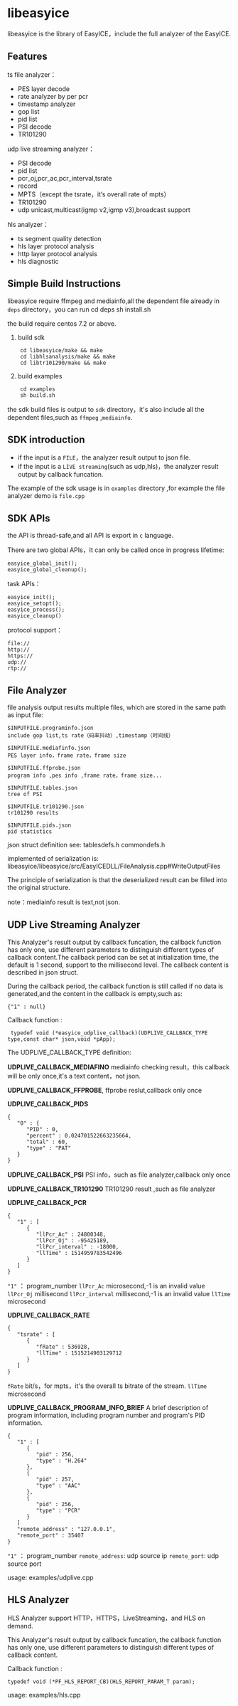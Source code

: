 # libeasyice

libeasyice is the library of EasyICE，include the full analyzer of the EasyICE.


## Features

ts file analyzer：

* PES layer decode
* rate analyzer by per pcr
* timestamp analyzer
* gop list
* pid list
* PSI decode
* TR101290

udp live streaming analyzer：

* PSI decode
* pid list
* pcr_oj,pcr_ac,pcr_interval,tsrate
* record
* MPTS（except the tsrate，it‘s overall rate of mpts）
* TR101290
* udp unicast,multicast(igmp v2,igmp v3),broadcast support

hls analyzer：

* ts segment quality detection
* hls layer protocol analysis
* http layer protocol analysis
* hls diagnostic



## Simple Build Instructions

libeasyice require ffmpeg and mediainfo,all the dependent file already in `deps` directory，you can run 
    cd deps
    sh install.sh

the build require centos 7.2 or above. 

1. build sdk
   
```
    cd libeasyice/make && make
    cd libhlsanalysis/make && make
    cd libtr101290/make && make
```

2. build examples
    
```
    cd examples
    sh build.sh
```


the sdk build files is output to `sdk` directory，it's also include all the dependent files,such as `ffmpeg` ,`mediainfo`.


## SDK introduction

* if the input is a `FILE`，the analyzer result output to  json file.
* if the input is a `LIVE streaming`(such as udp,hls)，the analyzer result output by callback funcation.

The example of the sdk usage is in `examples` directory ,for example the file analyzer demo is `file.cpp`


## SDK APIs

the API is thread-safe,and all API is export in `c` language.

There are two global APIs，It can only be called once in progress lifetime:

```
easyice_global_init();
easyice_global_cleanup();
```

task APIs：

```
easyice_init();
easyice_setopt();
easyice_process();
easyice_cleanup()
```

protocol support：

```
file://
http://
https://
udp://
rtp://
```

##  File Analyzer

file analysis output results multiple files, which are stored in the same path as input file:

```
$INPUTFILE.programinfo.json
include gop list,ts rate（码率抖动）,timestamp（时间线）

$INPUTFILE.mediafinfo.json
PES layer info，frame rate，frame size

$INPUTFILE.ffprobe.json
program info ,pes info ,frame rate，frame size...

$INPUTFILE.tables.json
tree of PSI 

$INPUTFILE.tr101290.json
tr101290 results

$INPUTFILE.pids.json
pid statistics
```

json struct definition see: tablesdefs.h commondefs.h

implemented of serialization is: libeasyice/libeasyice/src/EasyICEDLL/FileAnalysis.cpp#WriteOutputFiles

The principle of serialization is that the deserialized result can be filled into the original structure.

note：mediainfo result is text,not json.


## UDP Live Streaming Analyzer

This Analyzer's result output by callback funcation, the callback function has only one, use different parameters to distinguish different types of callback content.The callback period can be set at initialization time, the default is 1 second, support to the millisecond level. The callback content is described in json struct.

During the callback period, the callback function is still called if no data is generated,and the content in the callback is empty,such as:

```
{"1" : null}
```

Callback function :

```
 typedef void (*easyice_udplive_callback)(UDPLIVE_CALLBACK_TYPE type,const char* json,void *pApp);
```

The UDPLIVE_CALLBACK_TYPE definition:

**UDPLIVE_CALLBACK_MEDIAFINO**
mediainfo checking result，this callback will be only once,it's a text content，not json.
   
**UDPLIVE_CALLBACK_FFPROBE**,
ffprobe reslut,callback only once

**UDPLIVE_CALLBACK_PIDS**

```
{
   "0" : {
      "PID" : 0,
      "percent" : 0.024701522663235664,
      "total" : 60,
      "type" : "PAT"
   }
} 
```

**UDPLIVE_CALLBACK_PSI**
PSI info，such as file analyzer,callback only once

**UDPLIVE_CALLBACK_TR101290**
TR101290 result ,such as file analyzer

**UDPLIVE_CALLBACK_PCR**

```
{
   "1" : [
      {
         "llPcr_Ac" : 24800348,
         "llPcr_Oj" : -95425189,
         "llPcr_interval" : -18000,
         "llTime" : 1514959783542496
      }
   ]
}
```
`"1"` ： program_number
`llPcr_Ac` microsecond,-1 is an invalid value
`llPcr_Oj` millisecond
`llPcr_interval` millisecond,-1 is an invalid value
`llTime` microsecond


**UDPLIVE_CALLBACK_RATE**

```
{
   "tsrate" : [
      {
         "fRate" : 536928,
         "llTime" : 1515214903129712
      }
   ]
}
```

`fRate` bit/s，for mpts，it's the overall ts bitrate of the stream.
`llTime` microsecond



**UDPLIVE_CALLBACK_PROGRAM_INFO_BRIEF**
A brief description of program information, including program number and program's PID information.

```
{
   "1" : [
      {
         "pid" : 256,
         "type" : "H.264"
      },
      {
         "pid" : 257,
         "type" : "AAC"
      },
      {
         "pid" : 256,
         "type" : "PCR"
      }
   ]
   "remote_address" : "127.0.0.1",
   "remote_port" : 35407
}
```
`"1"` ： program_number
`remote_address`: udp source ip
`remote_port`: udp source port

usage: examples/udplive.cpp


## HLS Analyzer

HLS Analyzer support  HTTP，HTTPS，LiveStreaming，and HLS on demand.

This Analyzer's result output by callback funcation, the callback function has only one, use different parameters to distinguish different types of callback content.

Callback function :

```
typedef void (*PF_HLS_REPORT_CB)(HLS_REPORT_PARAM_T param);
```

usage: examples/hls.cpp




